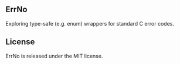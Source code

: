## ErrNo
Exploring type-safe (e.g. enum) wrappers for standard C error codes.

## License
ErrNo is released under the MIT license.
